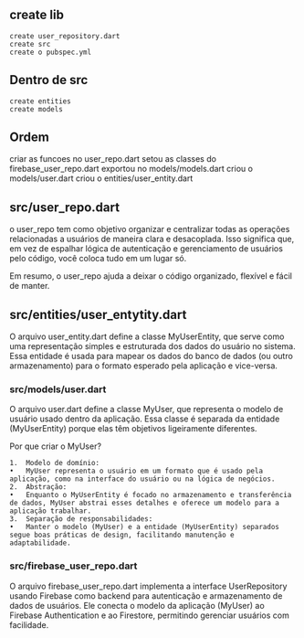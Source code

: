## create lib
    create user_repository.dart
    create src
    create o pubspec.yml

## Dentro de src
    create entities
    create models

## Ordem
criar as funcoes no user_repo.dart
setou as classes do firebase_user_repo.dart
exportou no models/models.dart
criou o models/user.dart
criou o entities/user_entity.dart

## src/user_repo.dart
o user_repo tem como objetivo organizar e centralizar todas as operações relacionadas a usuários de maneira clara e desacoplada. Isso significa que, em vez de espalhar lógica de autenticação e gerenciamento de usuários pelo código, você coloca tudo em um lugar só.

Em resumo, o user_repo ajuda a deixar o código organizado, flexível e fácil de manter.

## src/entities/user_entytity.dart
O arquivo user_entity.dart define a classe MyUserEntity, que serve como uma representação simples e estruturada dos dados do usuário no sistema. Essa entidade é usada para mapear os dados do banco de dados (ou outro armazenamento) para o formato esperado pela aplicação e vice-versa.

### src/models/user.dart
O arquivo user.dart define a classe MyUser, que representa o modelo de usuário usado dentro da aplicação. Essa classe é separada da entidade (MyUserEntity) porque elas têm objetivos ligeiramente diferentes.

Por que criar o MyUser?

	1.	Modelo de domínio:
	•	MyUser representa o usuário em um formato que é usado pela aplicação, como na interface do usuário ou na lógica de negócios.
	2.	Abstração:
	•	Enquanto o MyUserEntity é focado no armazenamento e transferência de dados, MyUser abstrai esses detalhes e oferece um modelo para a aplicação trabalhar.
	3.	Separação de responsabilidades:
	•	Manter o modelo (MyUser) e a entidade (MyUserEntity) separados segue boas práticas de design, facilitando manutenção e adaptabilidade.

### src/firebase_user_repo.dart
O arquivo firebase_user_repo.dart implementa a interface UserRepository usando Firebase como backend para autenticação e armazenamento de dados de usuários. Ele conecta o modelo da aplicação (MyUser) ao Firebase Authentication e ao Firestore, permitindo gerenciar usuários com facilidade.